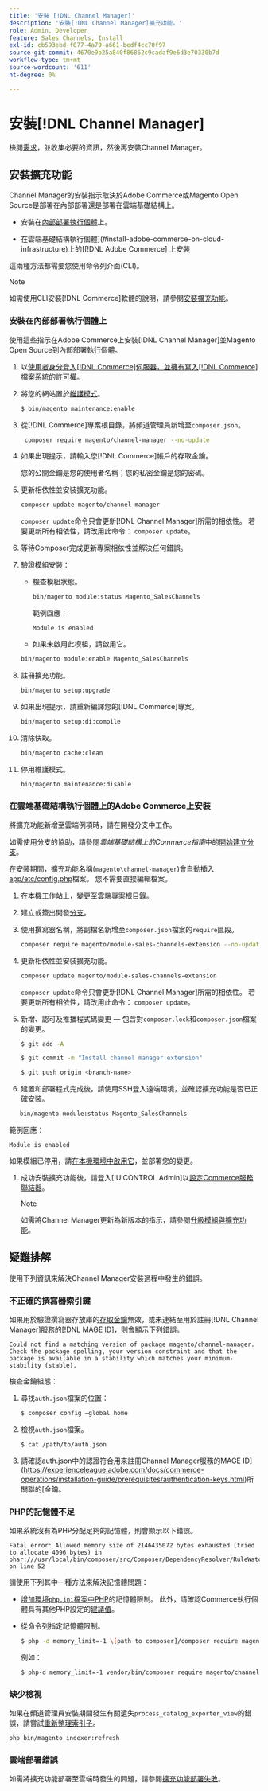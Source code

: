 ```yaml
---
title: '安裝 [!DNL Channel Manager]'
description: '安裝[!DNL Channel Manager]擴充功能。'
role: Admin, Developer
feature: Sales Channels, Install
exl-id: cb593ebd-f077-4a79-a661-bedf4cc70f97
source-git-commit: 4670e9b25a840f86862c9cadaf9e6d3e70330b7d
workflow-type: tm+mt
source-wordcount: '611'
ht-degree: 0%

---
```



# 安裝[!DNL Channel Manager]

檢閱[需求](onboard.md#requirements)，並收集必要的資訊，然後再安裝Channel Manager。

## 安裝擴充功能

Channel Manager的安裝指示取決於Adobe Commerce或Magento Open Source是部署在內部部署還是部署在雲端基礎結構上。

- 安裝在[內部部署執行個體](#install-on-an-on-premises-instance)上。

- 在雲端基礎結構執行個體](#install-adobe-commerce-on-cloud-infrastructure)上的[[!DNL Adobe Commerce] 上安裝

這兩種方法都需要您使用命令列介面(CLI)。

>[!NOTE]
>
>如需使用CLI安裝[!DNL Commerce]軟體的說明，請參閱[安裝擴充功能](https://experienceleague.adobe.com/docs/commerce-operations/installation-guide/tutorials/extensions.html)。

### 安裝在內部部署執行個體上

使用這些指示在Adobe Commerce上安裝[!DNL Channel Manager]並Magento Open Source到內部部署執行個體。

1. 以[使用者身分登入[!DNL Commerce]伺服器，並擁有寫入[!DNL Commerce]檔案系統的許可權](https://experienceleague.adobe.com/docs/commerce-operations/installation-guide/prerequisites/file-system/configure-permissions.html)。

1. 將您的網站置於[維護模式](https://experienceleague.adobe.com/docs/commerce-operations/installation-guide/tutorials/maintenance-mode.html)。

   ```bash
   $ bin/magento maintenance:enable
   ```

1. 從[!DNL Commerce]專案根目錄，將頻道管理員新增至`composer.json`。

   ```bash
    composer require magento/channel-manager --no-update
   ```

1. 如果出現提示，請輸入您[!DNL Commerce]帳戶的存取金鑰。

   您的公開金鑰是您的使用者名稱；您的私密金鑰是您的密碼。

1. 更新相依性並安裝擴充功能。

   ```bash
   composer update magento/channel-manager
   ```

   `composer update`命令只會更新[!DNL Channel Manager]所需的相依性。 若要更新所有相依性，請改用此命令： `composer update`。

1. 等待Composer完成更新專案相依性並解決任何錯誤。

1. 驗證模組安裝：

   - 檢查模組狀態。

     ```bash
     bin/magento module:status Magento_SalesChannels
     ```

     範例回應：

     ```terminal
     Module is enabled
     ```

   - 如果未啟用此模組，請啟用它。

   ```bash
   bin/magento module:enable Magento_SalesChannels
   ```

1. 註冊擴充功能。

   ```bash
   bin/magento setup:upgrade
   ```

1. 如果出現提示，請重新編譯您的[!DNL Commerce]專案。

   ```bash
   bin/magento setup:di:compile
   ```

1. 清除快取。

   ```bash
   bin/magento cache:clean
   ```

1. 停用維護模式。

   ```bash
   bin/magento maintenance:disable
   ```

### 在雲端基礎結構執行個體上的Adobe Commerce上安裝

將擴充功能新增至雲端例項時，請在開發分支中工作。

如需使用分支的協助，請參閱&#x200B;_雲端基礎結構上的Commerce指南_&#x200B;中的[開始建立分支](https://experienceleague.adobe.com/docs/commerce-cloud-service/user-guide/develop/cli-branches.html)。

在安裝期間，擴充功能名稱(`magento\channel-manager`)會自動插入[app/etc/config.php](https://experienceleague.adobe.com/docs/commerce-cloud-service/user-guide/configure-store/store-settings.html)檔案。 您不需要直接編輯檔案。

1. 在本機工作站上，變更至雲端專案根目錄。

1. 建立或簽出開發[分支](https://experienceleague.adobe.com/docs/commerce-cloud-service/user-guide/develop/cli-branches.html)。

1. 使用撰寫器名稱，將副檔名新增至`composer.json`檔案的`require`區段。

   ```bash
   composer require magento/module-sales-channels-extension --no-update
   ```

1. 更新相依性並安裝擴充功能。

   ```bash
   composer update magento/module-sales-channels-extension
   ```

   `composer update`命令只會更新[!DNL Channel Manager]所需的相依性。 若要更新所有相依性，請改用此命令： `composer update`。

1. 新增、認可及推播程式碼變更 — 包含對`composer.lock`和`composer.json`檔案的變更。

   ```bash
   $ git add -A
   ```

   ```bash
   $ git commit -m "Install channel manager extension" 
   ```

   ```bash
   $ git push origin <branch-name>
   ```

1. 建置和部署程式完成後，請使用SSH登入遠端環境，並確認擴充功能是否已正確安裝。

```bash
   bin/magento module:status Magento_SalesChannels
```

範例回應：

```terminal
Module is enabled
```

如果模組已停用，請[在本機環境中啟用它](https://experienceleague.adobe.com/docs/commerce-cloud-service/user-guide/configure-store/extensions.html)，並部署您的變更。


1. 成功安裝擴充功能後，請登入[!UICONTROL Admin]以[設定Commerce服務聯結器](connect.md)。

   >[!NOTE]
   >
   >如需將Channel Manager更新為新版本的指示，請參閱[升級模組與擴充功能](https://experienceleague.adobe.com/docs/commerce-operations/upgrade-guide/modules/upgrade.html)。


## 疑難排解

使用下列資訊來解決Channel Manager安裝過程中發生的錯誤。

### 不正確的撰寫器索引鍵

如果用於驗證撰寫器存放庫的[存取金鑰](https://experienceleague.adobe.com/docs/commerce-operations/installation-guide/prerequisites/authentication-keys.html)無效，或未連結至用於註冊[!DNL Channel Manager]服務的[!DNL MAGE ID]，則會顯示下列錯誤。

```terminal
Could not find a matching version of package magento/channel-manager. Check the package spelling, your version constraint and that the package is available in a stability which matches your minimum-stability (stable).
```

檢查金鑰組態：

1. 尋找`auth.json`檔案的位置：

   ```bash
   $ composer config –global home
   ```

1. 檢視`auth.json`檔案。

   ```bash
   $ cat /path/to/auth.json
   ```

1. 請確認auth.json中的認證符合用來註冊Channel Manager服務的MAGE ID](https://experienceleague.adobe.com/docs/commerce-operations/installation-guide/prerequisites/authentication-keys.html)所關聯的[金鑰。

### PHP的記憶體不足

如果系統沒有為PHP分配足夠的記憶體，則會顯示以下錯誤。

```terminal
Fatal error: Allowed memory size of 2146435072 bytes exhausted (tried to allocate 4096 bytes) in phar:///usr/local/bin/composer/src/Composer/DependencyResolver/RuleWatchGraph.php on line 52
```

請使用下列其中一種方法來解決記憶體問題：

- [增加環境`php.ini`檔案中PHP](https://experienceleague.adobe.com/docs/commerce-cloud-service/user-guide/configure/app/php-settings.html)的記憶體限制。 此外，請確認Commerce執行個體具有其他PHP設定的[建議值](https://experienceleague.adobe.com/docs/commerce-operations/installation-guide/prerequisites/php-settings.html)。

- 從命令列指定記憶體限制。

  ```bash
  $ php -d memory_limit=-1 \[path to composer]/composer require magento/payment-services.
  ```

  例如：

  ```bash
  $ php-d memory_limit=-1 vendor/bin/composer require magento/channel-manager
  ```

### 缺少檢視

如果在頻道管理員安裝期間發生有關遺失`process_catalog_exporter_view`的錯誤，請嘗試[重新整理索引子](https://experienceleague.adobe.com/docs/commerce-operations/configuration-guide/cli/manage-indexers.html)。

```bash
php bin/magento indexer:refresh
```

### 雲端部署錯誤

如需將擴充功能部署至雲端時發生的問題，請參閱[擴充功能部署失敗](https://experienceleague.adobe.com/docs/commerce-cloud-service/user-guide/develop/deploy/recover-failed-deployment.html)。
